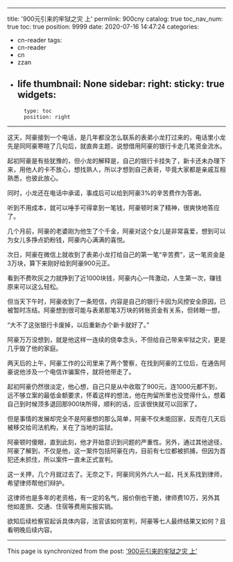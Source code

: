 
---
title: '900元引来的牢狱之灾 上'
permlink: 900cny
catalog: true
toc_nav_num: true
toc: true
position: 9999
date: 2020-07-16 14:47:24
categories:
- cn-reader
tags:
- cn-reader
- cn
- zzan
- life
thumbnail: None
sidebar:
    right:
        sticky: true
widgets:
    -
        type: toc
        position: right
---


这天，阿豪接到一个电话，是几年都没怎么联系的表弟小龙打过来的，电话里小龙先是同阿豪寒暄了几句后，就直奔主题，说想借用阿豪的银行卡走几笔资金流水。

起初阿豪是有些犹豫的，但小龙的解释是，自己的银行卡挂失了，新卡还未办理下来，用他人的卡不放心，想找熟人，所以才想到自己表哥，毕竟大家都是亲戚互相熟悉，也彼此放心。

同时，小龙还在电话中承诺，事成后可以给到阿豪3%的辛苦费作为答谢。

听到不用成本，就可以唾手可得拿到一笔钱，阿豪顿时来了精神，很爽快地答应了。

几个月前，阿豪的老婆刚为他生了个千金，阿豪对这个女儿是非常喜爱，想到可以为女儿多挣点奶粉钱，阿豪内心满满的喜悦。

次日，阿豪在微信上就收到了表弟小龙打给自己的第一笔“辛苦费”，这一笔资金是3万块，算下来刚好给到阿豪900元正。

看到不费吹灰之力就挣到了近1000块钱，阿豪内心一阵激动，人生第一次，赚钱原来可以这么轻松。

但当天下午时，阿豪收到了一条短信，内容是自己的银行卡因为风控安全原因，已被暂时冻结。阿豪想到很可能与表弟那笔3万块的转账资金有关系，但转眼一想，

“大不了这张银行卡废掉，以后重新办个新卡就好了。”

阿豪万万没想到，就是他这样一连续的侥幸念头，不但给自己带来牢狱之灾，更是几乎毁了他的家庭。

两天后的上午，阿豪工作的公司里来了两个警察，在找到阿豪的工位后，在通告阿豪说他涉及一个电信诈骗案件，就将他带走了。

起初阿豪仍然很淡定，他心想，自己只是从中收取了900元，连1000元都不到，远不够立案的最低金额要求，怀着这样的想法，他在拘留所里也没觉得什么，想着自己到时候顶多退回那900块所得，顺利的话，应该很快就可以回家了。

但是事情的发展却完全不是阿豪想的那么简单，阿豪不仅未能回家，反而在几天后被移交给司法机构，关在了当地的监狱。

阿豪顿时傻眼，直到此刻，他才开始意识到问题的严重性。另外，通过其他途径，阿豪了解到，不仅是他，这一案件包括阿豪在内，目前有七位都被抓捕，但因为首犯还未抓住，所以案件一直未正式宣判。

这一关押，几个月就过去了。无奈之下，阿豪同另外六人一起，托关系找到律师，希望律师帮他们辩护。

这律师也是多年的老资格，有一定的名气，报价倒也干脆，律师费10万，另外其他如差旅、交通、住宿等费用实报实销。

欲知后续检察官起诉具体内容，法官该如何宣判，阿豪等七人最终结果又如何？且看明晚后续内容。

- - -

This page is synchronized from the post: ['900元引来的牢狱之灾 上'](https://steemit.com/@rivalhw/900cny)
